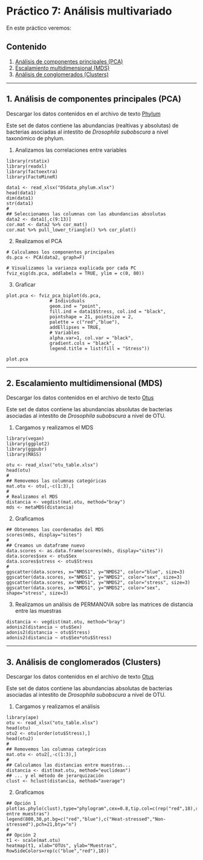 # Práctico 7: Análisis multivariado

En este práctico veremos:

## Contenido

1. [Análisis de componentes principales (PCA)](https://github.com/BioCastaneda/Inverskin/blob/main/Clase_7.md#1-an%C3%A1lisis-de-componentes-principales-pca)
2. [Escalamiento multidimensional (MDS)](https://github.com/BioCastaneda/Inverskin/blob/main/Clase_7.md#2-escalamiento-multidimensional-mds)
3. [Análisis de conglomerados (Clusters)](https://github.com/BioCastaneda/Inverskin/blob/main/Clase_7.md#3-an%C3%A1lisis-de-conglomerados-clusters)

---
## 1. Análisis de componentes principales (PCA)

Descargar los datos contenidos en el archivo de texto [Phylum](https://github.com/BioCastaneda/Inverskin/blob/main/archivos/DSdata_phylum.xlsx)

Este set de datos contiene las abundancias (realtivas y absolutas) de bacterias asociadas al intestito de <i>Drosophila subobscura</i> a nivel taxonómico de phylum.

1. Analizamos las correlaciones entre variables
```
library(rstatix)
library(readxl)
library(factoextra)
library(FactoMineR)

data1 <- read_xlsx("DSdata_phylum.xlsx")
head(data1)
dim(data1)
str(data1)
#
## Seleccionamos las columnas con las abundancias absolutas
data2 <- data1[,c(9:13)]
cor.mat <- data2 %>% cor_mat()
cor.mat %>% pull_lower_triangle() %>% cor_plot()
```

2. Realizamos el PCA
```
# Calculamos los componentes principales
ds.pca <- PCA(data2, graph=F)

# Visualizamos la varianza explicada por cada PC
fviz_eig(ds.pca, addlabels = TRUE, ylim = c(0, 80))
```

3. Graficar
```
plot.pca <- fviz_pca_biplot(ds.pca, 
                # Individuals
                geom.ind = "point",
                fill.ind = data1$Stress, col.ind = "black",
                pointshape = 21, pointsize = 2,
                palette = c("red","blue"),
                addEllipses = TRUE,
                # Variables
                alpha.var=1, col.var = "black",
                gradient.cols = "black",
                legend.title = list(fill = "Stress"))

plot.pca
```

---
## 2. Escalamiento multidimensional (MDS)

Descargar los datos contenidos en el archivo de texto [Otus](https://github.com/BioCastaneda/Inverskin/blob/main/archivos/otu_table.xlsx)

Este set de datos contiene las abundancias absolutas de bacterias asociadas al intestito de <i>Drosophila subobscura</i> a nivel de OTU.

1. Cargamos y realizamos el MDS
```
library(vegan)
library(ggplot2)
library(ggpubr)
library(MASS)

otu <- read_xlsx("otu_table.xlsx")
head(otu)
#
## Removemos las columnas categóricas
mat.otu <- otu[,-c(1:3),]
#
# Realizamos el MDS
distancia <- vegdist(mat.otu, method="bray")
mds <- metaMDS(distancia)
```

2. Graficamos
```
## Obtenemos las coordenadas del MDS
scores(mds, display="sites")
#
## Creamos un dataframe nuevo
data.scores <- as.data.frame(scores(mds, display="sites"))
data.scores$sex <- otu$Sex
data.scores$stress <- otu$Stress
#
ggscatter(data.scores, x="NMDS1", y="NMDS2", color="blue", size=3)
ggscatter(data.scores, x="NMDS1", y="NMDS2", color="sex", size=3)
ggscatter(data.scores, x="NMDS1", y="NMDS2", color="stress", size=3)
ggscatter(data.scores, x="NMDS1", y="NMDS2", color="sex", shape="stress", size=3)
```

3. Realizamos un análisis de PERMANOVA sobre las matrices de distancia entre las muestras
```
distancia <- vegdist(mat.otu, method="bray")
adonis2(distancia ~ otu$Sex)
adonis2(distancia ~ otu$Stress)
adonis2(distancia ~ otu$Sex*otu$Stress)
```

---
## 3. Análisis de conglomerados (Clusters)

Descargar los datos contenidos en el archivo de texto [Otus](https://github.com/BioCastaneda/Inverskin/blob/main/archivos/otu_table.xlsx)

Este set de datos contiene las abundancias absolutas de bacterias asociadas al intestito de <i>Drosophila subobscura</i> a nivel de OTU.

1. Cargamos y realizamos el análisis
```
library(ape)
otu <- read_xlsx("otu_table.xlsx")
head(otu)
otu2 <- otu[order(otu$Stress),]
head(otu2)
#
## Removemos las columnas categóricas
mat.otu <- otu2[,-c(1:3),]
#
## Calculamos las distancias entre muestras...
distancia <- dist(mat.otu, method="euclidean")
## ... y el método de jerarquización
clust <- hclust(distancia, method="average")
```

2. Graficamos
```
## Opción 1
plot(as.phylo(clust),type="phylogram",cex=0.8,tip.col=c(rep("red",18),rep("blue",18)),font=2,main="Similitud entre muestras")
legend(800,30,pt.bg=c("red","blue"),c("Heat-stressed","Non-stressed"),pch=21,bty="n")
#
## Opción 2
t1 <- scale(mat.otu)
heatmap(t1, xlab="OTUs", ylab="Muestras", RowSideColors=rep(c("blue","red"),18))
```
